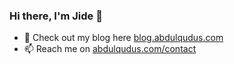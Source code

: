 ### Hi there, I'm Jide 👋

- 💬 Check out my blog here [blog.abdulqudus.com](https://blog.abdulqudus.com)
- 📫 Reach me on [abdulqudus.com/contact](https://www.abdulqudus.com/contact)


